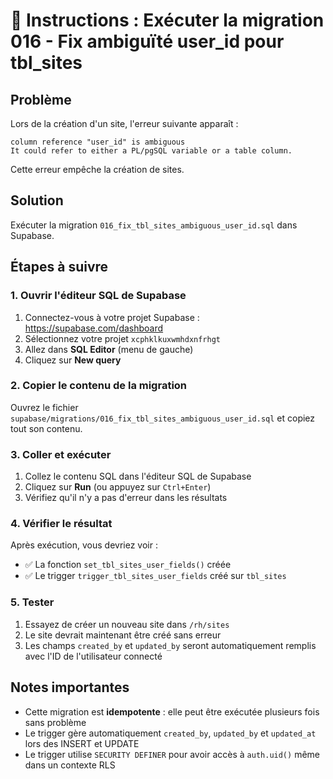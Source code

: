 # 🔧 Instructions : Exécuter la migration 016 - Fix ambiguïté user_id pour tbl_sites

## Problème
Lors de la création d'un site, l'erreur suivante apparaît :
```
column reference "user_id" is ambiguous
It could refer to either a PL/pgSQL variable or a table column.
```

Cette erreur empêche la création de sites.

## Solution
Exécuter la migration `016_fix_tbl_sites_ambiguous_user_id.sql` dans Supabase.

## Étapes à suivre

### 1. Ouvrir l'éditeur SQL de Supabase
1. Connectez-vous à votre projet Supabase : https://supabase.com/dashboard
2. Sélectionnez votre projet `xcphklkuxwmhdxnfrhgt`
3. Allez dans **SQL Editor** (menu de gauche)
4. Cliquez sur **New query**

### 2. Copier le contenu de la migration
Ouvrez le fichier `supabase/migrations/016_fix_tbl_sites_ambiguous_user_id.sql` et copiez tout son contenu.

### 3. Coller et exécuter
1. Collez le contenu SQL dans l'éditeur SQL de Supabase
2. Cliquez sur **Run** (ou appuyez sur `Ctrl+Enter`)
3. Vérifiez qu'il n'y a pas d'erreur dans les résultats

### 4. Vérifier le résultat
Après exécution, vous devriez voir :
- ✅ La fonction `set_tbl_sites_user_fields()` créée
- ✅ Le trigger `trigger_tbl_sites_user_fields` créé sur `tbl_sites`

### 5. Tester
1. Essayez de créer un nouveau site dans `/rh/sites`
2. Le site devrait maintenant être créé sans erreur
3. Les champs `created_by` et `updated_by` seront automatiquement remplis avec l'ID de l'utilisateur connecté

## Notes importantes
- Cette migration est **idempotente** : elle peut être exécutée plusieurs fois sans problème
- Le trigger gère automatiquement `created_by`, `updated_by` et `updated_at` lors des INSERT et UPDATE
- Le trigger utilise `SECURITY DEFINER` pour avoir accès à `auth.uid()` même dans un contexte RLS

